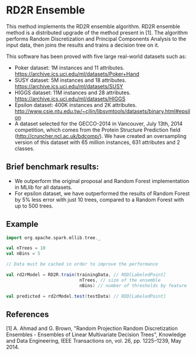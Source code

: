 # RD2R Ensemble

This method implements the RD2R ensemble algorithm. RD2R ensemble method is a distributed upgrade of the method present in [1].
The algorithm performs Random Discretization and Principal Components Analysis to the input data, then joins the results and trains a decision tree on it.

This software has been proved with five large real-world datasets such as:
- Poker dataset: 1M instances and 11 attributes. https://archive.ics.uci.edu/ml/datasets/Poker+Hand
- SUSY dataset: 5M instances and 18 attributes. https://archive.ics.uci.edu/ml/datasets/SUSY
- HIGGS dataset: 11M instances and 28 attributes. https://archive.ics.uci.edu/ml/datasets/HIGGS
- Epsilon dataset: 400K instances and 2K attributes. http://www.csie.ntu.edu.tw/~cjlin/libsvmtools/datasets/binary.html#epsilon
- A dataset selected for the GECCO-2014 in Vancouver, July 13th, 2014 competition, which comes from the Protein Structure Prediction field (http://cruncher.ncl.ac.uk/bdcomp/).
We have created an oversampling version of this dataset with 65 million instances, 631 attributes and 2 classes.

## Brief benchmark results:

* We outperform the original proposal and Random Forest implementation in MLlib for all datasets.
* For epsilon dataset, we have outperformed the results of Random Forest by 5% less error with just 10 trees, compared to a Random Forest with up to 500 trees.


## Example


```scala
import org.apache.spark.mllib.tree._

val nTrees = 10
val nBins = 5

// Data must be cached in order to improve the performance

val rd2rModel = RD2R.train(trainingData, // RDD[LabeledPoint]
                            nTrees, // size of the ensemble
                            nBins) // number of thresholds by feature

val predicted = rd2rModel.test(testData) // RDD[LabeledPoint]
```

## References

[1] A. Ahmad and G. Brown,
"Random Projection Random Discretization Ensembles - Ensembles of Linear Multivariate Decision Trees",
Knowledge and Data Engineering, IEEE Transactions on, vol. 26, pp. 1225–1239, May 2014.
